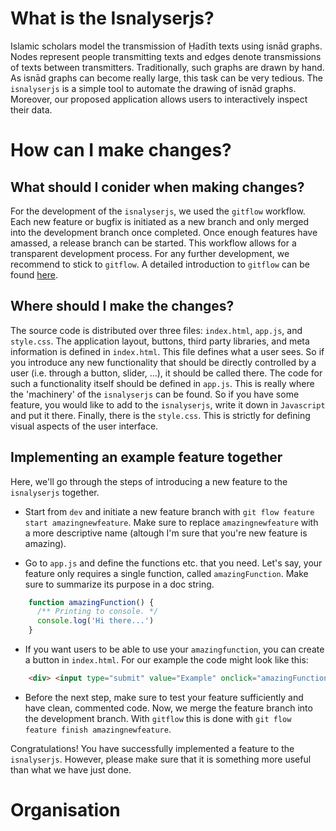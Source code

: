 # What is the Isnalyserjs?
Islamic scholars model the transmission of Ḥadīth texts using isnād graphs. Nodes represent people transmitting texts and edges denote transmissions of texts between transmitters. Traditionally, such graphs are drawn by hand. As isnād graphs can become really large, this task can be very tedious. The `isnalyserjs` is a simple tool to automate the drawing of isnād graphs. Moreover, our proposed application allows users to interactively inspect their data.
# How can I make changes?

## What should I conider when making changes?

For the development of the `isnalyserjs`, we used the `gitflow` workflow. Each new feature or bugfix is initiated as a new branch and only merged into the development branch once completed. Once enough features have amassed, a release branch can be started. This workflow allows for a transparent development process. For any further development, we recommend to stick to `gitflow`. A detailed introduction to `gitflow` can be found [here](https://www.atlassian.com/git/tutorials/comparing-workflows/gitflow-workflow).



## Where should I make the changes?
The source code is distributed over three files: `index.html`, `app.js`, and `style.css`. The application layout, buttons, third party libraries, and meta information is defined in `index.html`. This file defines what a user sees. So if you introduce any new functionality that should be directly controlled by a user (i.e. through a button, slider, ...), it should be called there. The code for such a functionality itself should be defined in `app.js`. This is really where the 'machinery' of the `isnalyserjs` can be found. So if you have some feature, you would like to add to the `isnalyserjs`, write it down in `Javascript` and put it there. Finally, there is the `style.css`. This is strictly for defining visual aspects of the user interface.

## Implementing an example feature together
Here, we'll go through the steps of introducing a new feature to the `isnalyserjs` together.

- Start from `dev` and initiate a new feature branch with `git flow feature start amazingnewfeature`. Make sure to replace `amazingnewfeature` with a more descriptive name (altough I'm sure that you're new feature is amazing).

- Go to `app.js` and define the functions etc. that you need. Let's say, your feature only requires a single function, called `amazingFunction`. Make sure to summarize its purpose in a doc string.
```js
    function amazingFunction() {
      /** Printing to console. */
      console.log('Hi there...')
    }
```

- If you want users to be able to use your `amazingfunction`, you can create a button in `index.html`. For our example the code might look like this:
```html
    <div> <input type="submit" value="Example" onclick="amazingFunction()" /></div>
```

- Before the next step, make sure to test your feature sufficiently and have clean, commented code. Now, we merge the feature branch into the development branch. With `gitflow` this is done with `git flow feature finish amazingnewfeature`.

Congratulations! You have successfully implemented a feature to the `isnalyserjs`. However, please make sure that it is something more useful than what we have just done.


# Organisation
